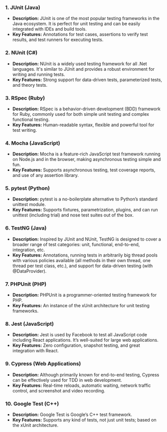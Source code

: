 ### 1. **JUnit (Java)**

- **Description:** JUnit is one of the most popular testing frameworks in the Java ecosystem. It is perfect for unit testing and can be easily integrated with IDEs and build tools.
- **Key Features:** Annotations for test cases, assertions to verify test results, and test runners for executing tests.

### 2. **NUnit (C#)**

- **Description:** NUnit is a widely used testing framework for all .Net languages. It's similar to JUnit and provides a robust environment for writing and running tests.
- **Key Features:** Strong support for data-driven tests, parameterized tests, and theory tests.

### 3. **RSpec (Ruby)**

- **Description:** RSpec is a behavior-driven development (BDD) framework for Ruby, commonly used for both simple unit testing and complex functional testing.
- **Key Features:** Human-readable syntax, flexible and powerful tool for test writing.

### 4. **Mocha (JavaScript)**

- **Description:** Mocha is a feature-rich JavaScript test framework running on Node.js and in the browser, making asynchronous testing simple and fun.
- **Key Features:** Supports asynchronous testing, test coverage reports, and use of any assertion library.

### 5. **pytest (Python)**

- **Description:** pytest is a no-boilerplate alternative to Python’s standard unittest module.
- **Key Features:** Supports fixtures, parametrization, plugins, and can run unittest (including trial) and nose test suites out of the box.

### 6. **TestNG (Java)**

- **Description:** Inspired by JUnit and NUnit, TestNG is designed to cover a broader range of test categories: unit, functional, end-to-end, integration, etc.
- **Key Features:** Annotations, running tests in arbitrarily big thread pools with various policies available (all methods in their own thread, one thread per test class, etc.), and support for data-driven testing (with @DataProvider).

### 7. **PHPUnit (PHP)**

- **Description:** PHPUnit is a programmer-oriented testing framework for PHP.
- **Key Features:** An instance of the xUnit architecture for unit testing frameworks.

### 8. **Jest (JavaScript)**

- **Description:** Jest is used by Facebook to test all JavaScript code including React applications. It’s well-suited for large web applications.
- **Key Features:** Zero configuration, snapshot testing, and great integration with React.

### 9. **Cypress (Web Applications)**

- **Description:** Although primarily known for end-to-end testing, Cypress can be effectively used for TDD in web development.
- **Key Features:** Real-time reloads, automatic waiting, network traffic control, and screenshot and video recording.

### 10. **Google Test (C++)**

- **Description:** Google Test is Google’s C++ test framework.
- **Key Features:** Supports any kind of tests, not just unit tests; based on the xUnit architecture.